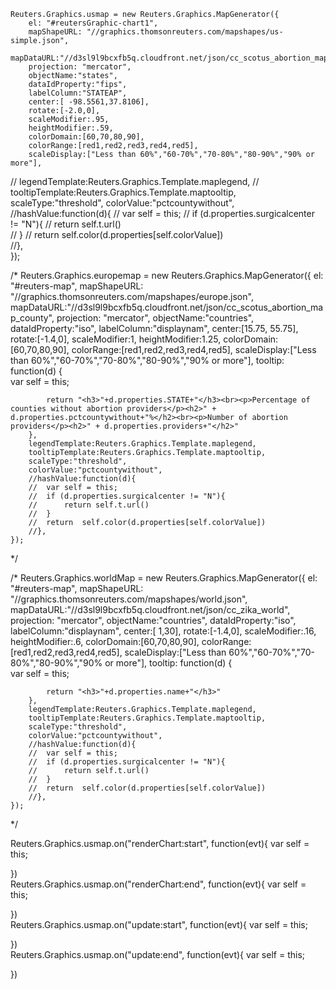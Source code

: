 	Reuters.Graphics.usmap = new Reuters.Graphics.MapGenerator({
		el: "#reutersGraphic-chart1",
		mapShapeURL: "//graphics.thomsonreuters.com/mapshapes/us-simple.json",
		mapDataURL:"//d3sl9l9bcxfb5q.cloudfront.net/json/cc_scotus_abortion_map_county",
		projection: "mercator",
		objectName:"states",
		dataIdProperty:"fips",
		labelColumn:"STATEAP",
		center:[ -98.5561,37.8106],
		rotate:[-2.0,0],
		scaleModifier:.95,
		heightModifier:.59,
		colorDomain:[60,70,80,90],
		colorRange:[red1,red2,red3,red4,red5],
		scaleDisplay:["Less than 60%","60-70%","70-80%","80-90%","90% or more"],
//		legendTemplate:Reuters.Graphics.Template.maplegend,
//		tooltipTemplate:Reuters.Graphics.Template.maptooltip,
		scaleType:"threshold",
		colorValue:"pctcountywithout",
		//hashValue:function(d){
		//	var self = this;
		//	if (d.properties.surgicalcenter != "N"){
		//		return self.t.url()					
		//	}
		//	return 	self.color(d.properties[self.colorValue])				
		//},	
	}); 


/*
	Reuters.Graphics.europemap = new Reuters.Graphics.MapGenerator({
		el: "#reuters-map",
		mapShapeURL: "//graphics.thomsonreuters.com/mapshapes/europe.json",
		mapDataURL:"//d3sl9l9bcxfb5q.cloudfront.net/json/cc_scotus_abortion_map_county",
		projection: "mercator",
		objectName:"countries",
		dataIdProperty:"iso",
		labelColumn:"displaynam",
		center:[15.75, 55.75],
		rotate:[-1.4,0],
		scaleModifier:1,
		heightModifier:1.25,
		colorDomain:[60,70,80,90],
		colorRange:[red1,red2,red3,red4,red5],
		scaleDisplay:["Less than 60%","60-70%","70-80%","80-90%","90% or more"],
		tooltip: function(d) {			
			var self = this;

			return "<h3>"+d.properties.STATE+"</h3><br><p>Percentage of counties without abortion providers</p><h2>" + d.properties.pctcountywithout+"%</h2><br><p>Number of abortion providers</p><h2>" + d.properties.providers+"</h2>"
		},
		legendTemplate:Reuters.Graphics.Template.maplegend,
		tooltipTemplate:Reuters.Graphics.Template.maptooltip,
		scaleType:"threshold",
		colorValue:"pctcountywithout",
		//hashValue:function(d){
		//	var self = this;
		//	if (d.properties.surgicalcenter != "N"){
		//		return self.t.url()					
		//	}
		//	return 	self.color(d.properties[self.colorValue])				
		//},	
	}); 
*/

		
/*
	Reuters.Graphics.worldMap = new Reuters.Graphics.MapGenerator({
		el: "#reuters-map",
		mapShapeURL: "//graphics.thomsonreuters.com/mapshapes/world.json",
		mapDataURL:"//d3sl9l9bcxfb5q.cloudfront.net/json/cc_zika_world",
		projection: "mercator",
		objectName:"countries",
		dataIdProperty:"iso",
		labelColumn:"displaynam",
		center:[ 1,30],
		rotate:[-1.4,0],
		scaleModifier:.16,
		heightModifier:.6,
		colorDomain:[60,70,80,90],
		colorRange:[red1,red2,red3,red4,red5],
		scaleDisplay:["Less than 60%","60-70%","70-80%","80-90%","90% or more"],
		tooltip: function(d) {			
			var self = this;

			return "<h3>"+d.properties.name+"</h3>"
		},
		legendTemplate:Reuters.Graphics.Template.maplegend,
		tooltipTemplate:Reuters.Graphics.Template.maptooltip,
		scaleType:"threshold",
		colorValue:"pctcountywithout",
		//hashValue:function(d){
		//	var self = this;
		//	if (d.properties.surgicalcenter != "N"){
		//		return self.t.url()					
		//	}
		//	return 	self.color(d.properties[self.colorValue])				
		//},	
	}); 
*/

Reuters.Graphics.usmap.on("renderChart:start", function(evt){
    var self = this;
    
})		
Reuters.Graphics.usmap.on("renderChart:end", function(evt){
    var self = this;
    
})		
Reuters.Graphics.usmap.on("update:start", function(evt){
    var self = this;
    
})		
Reuters.Graphics.usmap.on("update:end", function(evt){
    var self = this;
    
})

